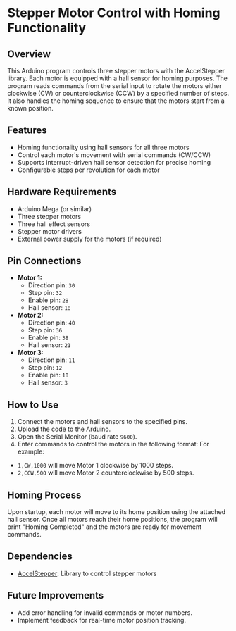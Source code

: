 # Stepper Motor Control with Homing Functionality

## Overview
This Arduino program controls three stepper motors with the AccelStepper library. Each motor is equipped with a hall sensor for homing purposes. The program reads commands from the serial input to rotate the motors either clockwise (CW) or counterclockwise (CCW) by a specified number of steps. It also handles the homing sequence to ensure that the motors start from a known position.

## Features
- Homing functionality using hall sensors for all three motors
- Control each motor's movement with serial commands (CW/CCW)
- Supports interrupt-driven hall sensor detection for precise homing
- Configurable steps per revolution for each motor

## Hardware Requirements
- Arduino Mega (or similar)
- Three stepper motors
- Three hall effect sensors
- Stepper motor drivers
- External power supply for the motors (if required)

## Pin Connections
- **Motor 1:**
  - Direction pin: `30`
  - Step pin: `32`
  - Enable pin: `28`
  - Hall sensor: `18`
- **Motor 2:**
  - Direction pin: `40`
  - Step pin: `36`
  - Enable pin: `38`
  - Hall sensor: `21`
- **Motor 3:**
  - Direction pin: `11`
  - Step pin: `12`
  - Enable pin: `10`
  - Hall sensor: `3`

## How to Use
1. Connect the motors and hall sensors to the specified pins.
2. Upload the code to the Arduino.
3. Open the Serial Monitor (baud rate `9600`).
4. Enter commands to control the motors in the following format:
For example:
- `1,CW,1000` will move Motor 1 clockwise by 1000 steps.
- `2,CCW,500` will move Motor 2 counterclockwise by 500 steps.

## Homing Process
Upon startup, each motor will move to its home position using the attached hall sensor. Once all motors reach their home positions, the program will print "Homing Completed" and the motors are ready for movement commands.

## Dependencies
- [AccelStepper](https://www.airspayce.com/mikem/arduino/AccelStepper/): Library to control stepper motors

## Future Improvements
- Add error handling for invalid commands or motor numbers.
- Implement feedback for real-time motor position tracking.

